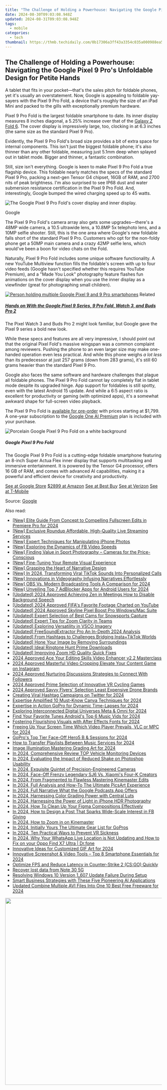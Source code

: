 ```yaml
---
title: "The Challenge of Holding a Powerhouse: Navigating the Google Pixel 9 Pro's Unfoldable Design for Petite Hands"
date: 2024-08-30T09:03:08.948Z
updated: 2024-08-31T09:03:08.948Z
tags:
  - mobile
categories:
  - tech
thumbnail: https://thmb.techidaily.com/0b17306a3ff43a3354c035a000988ea5867c75fb650ef14b9ada7d7d6b9ca442.jpg
---
```


## The Challenge of Holding a Powerhouse: Navigating the Google Pixel 9 Pro's Unfoldable Design for Petite Hands

A tablet that fits in your pocket—that's the sales pitch for foldable phones, yet it's usually an overstatement. Now, Google is appealing to foldable yay-sayers with the Pixel 9 Pro Fold, a device that's roughly the size of an iPad Mini and packed to the gills with exceptionally premium hardware.

 Pixel 9 Pro Fold is the largest foldable smartphone to date. Its inner display measures 8 inches diagonal, a 5.25% increase over that of the [Galaxy Z Fold 6](https://instagram-video-files.techidaily.com/updated-2024-approved-instagrams-best-grids-built-by-the-top-tools-compiled-here/). The cover display is impressively large, too, clocking in at 6.3 inches (the same size as the standard Pixel 9 Pro).

 Evidently, the Pixel 9 Pro Fold's broad size provides a bit of extra space for internal components. This isn't just the biggest foldable phone; it's also thinner than any other foldable, measuring just 5.1mm deep when splayed out in tablet mode. Bigger and thinner, a fantastic combination.

 Still, size isn't everything. Google is keen to make Pixel 9 Pro Fold a true flagship device. This foldable nearly matches the specs of the standard Pixel 9 Pro, packing a next-gen Tensor G4 chipset, 16GB of RAM, and 2700 nits of peak brightness. I'm also surprised to see IP68 dust and water submersion resistance certification in the Pixel 9 Pro Fold. And, interestingly, Google bumped the wired charging speed up to 45 watts.

![The Google Pixel 9 Pro Fold's cover display and inner display.](https://static1.howtogeekimages.com/wordpress/wp-content/uploads/2024/08/10.jpg) 

Google

 The Pixel 9 Pro Fold's camera array also gets some upgrades—there's a 48MP wide camera, a 10.5 ultrawide lens, a 10.8MP 5x telephoto lens, and a 10MP selfie shooter. Still, this is the one area where Google's new foldable falls short of the standard Pixel 9 Pro. Customers who opt for the non-foldy phone get a 50MP main camera and a crazy 42MP selfie lens, which would've been a boon for video chats on the Fold.

 Naturally, Pixel 9 Pro Fold includes some unique software functionality. A new YouTube Multiview function fills the foldable's screen with up to four video feeds (Google hasn't specified whether this requires YouTube Premium), and a "Made You Look" photography feature flashes fun animations on the cover display when you use the inner display as a viewfinder (great for photographing small children).

[![Person holding multiple Google Pixel 9 and 9 Pro smartphones](https://static1.howtogeekimages.com/wordpress/wp-content/uploads/wm/2024/08/person-holding-multiple-google-pixel-9-and-9-pro-smartphones.jpg)](https://digital-screen-recording.techidaily.com/the-ultimate-guide-to-the-best-10-spotify-recorders/) Related 

##### [Hands on With the Google Pixel 9 Series, 9 Pro Fold, Watch 3, and Buds Pro 2](https://extra-skills.techidaily.com/in-2024-prime-pick-top-10-streamers-for-cutting-edge-tv-content/) 

The Pixel Watch 3 and Buds Pro 2 might look familiar, but Google gave the Pixel 9 series a bold new look.

[](https://win-forum.techidaily.com/connect-on-major-online-communities-dive-into-facebook-twitter-instagram-and-youtube/) 

 While these specs and features are all very impressive, I should point out that the original Pixel Fold's massive wingspan was a common complaint among reviewers. Pushing the phone to an even larger size may make one-handed operation even less practical. And while this phone weighs _a lot less_ than its predecessor at just 257 grams (down from 283 grams), it's still 60 grams heavier than the standard Pixel 9 Pro.

 Google also faces the same software and hardware challenges that plague all foldable phones. The Pixel 9 Pro Fold cannot lay completely flat in tablet mode despite its upgraded hinge. App support for foldables is still spotty, even with the latest Android 15 update. And while a 6:5 aspect ratio is excellent for productivity or gaming (with optimized apps), it's a somewhat awkward shape for full-screen video playback.

 The Pixel 9 Pro Fold is [available for pre-order](https://store.google.com/product/pixel%5F9%5Fpro%5Ffold) with prices starting at $1,799\. A one-year subscription to the [Google One AI Premium](https://win11.techidaily.com/understanding-windows-safe-slumber-techniques/) plan is included with your purchase.

![Porcelain Google Pixel 9 Pro Fold on a white background](https://static1.howtogeekimages.com/wordpress/wp-content/uploads/2024/08/porcelain-google-pixel-9-pro-fold-on-a-white-background.jpg) 

#####  Google Pixel 9 Pro Fold

The Google Pixel 9 Pro Fold is a cutting-edge foldable smartphone featuring an 8-inch Super Actua Flex inner display that supports multitasking and immersive entertainment. It is powered by the Tensor G4 processor, offers 16 GB of RAM, and comes with advanced AI capabilities, making it a powerful and efficient device for creativity and productivity.

[See at Google Store](https://store.google.com/product/pixel%5F9%5Fpro%5Ffold) [$2899 at Amazon](https://www.amazon.com/dp/B0D7V1J2Y1?tag=hotoge-20&ascsubtag=UUhtgUeUpU2004701&asc%5Frefurl=https%3A%2F%2Fwww.howtogeek.com%2Fgoogle-pixel-9-pro-fold-launch%2F&asc%5Fcampaign=Short-Term) [See at Best Buy](https://shop-links.co/link/?exclusive=1&publisher_slug=itechdaily19598&url=https%3A%2F%2Fwww.bestbuy.com%2Fsite%2Fgoogle-pixel-9-pro-fold-5g-256gb-unlocked-obsidian%2F6587911.p%3FskuId%3D6587911) [See at Verizon](https://www.anrdoezrs.net/links/3607085/type/dlg/sid/UUhtgUeUpU2004701/https://www.verizon.com/smartphones/google-pixel-9-pro-fold/?CMP=ini%5Fm%5Fx%5Fpr%5Foth%5Fpr1%5F24%5F08%5Fnr%5Fgtt%5Fp9f) [See at T-Mobile](https://www.t-mobile.com/cell-phone/google-pixel-9-pro-fold) 

 Source: [Google](https://blog.google/products/pixel/google-pixel-9-pro-fold/)

<ins class="adsbygoogle"
     style="display:block"
     data-ad-format="autorelaxed"
     data-ad-client="ca-pub-7571918770474297"
     data-ad-slot="1223367746"></ins>



<ins class="adsbygoogle"
     style="display:block"
     data-ad-client="ca-pub-7571918770474297"
     data-ad-slot="8358498916"
     data-ad-format="auto"
     data-full-width-responsive="true"></ins>

<span class="atpl-alsoreadstyle">Also read:</span>
<div><ul>
<li><a href="https://fox-glue.techidaily.com/new-elite-guide-from-concept-to-compelling-fullscreen-edits-in-premiere-pro-for-2024/"><u>[New] Elite Guide  From Concept to Compelling Fullscreen Edits in Premiere Pro for 2024</u></a></li>
<li><a href="https://some-knowledge.techidaily.com/new-exclusive-roundup-affordable-high-quality-live-streaming-services/"><u>[New] Exclusive Roundup  Affordable, High-Quality Live Streaming Services</u></a></li>
<li><a href="https://some-knowledge.techidaily.com/new-expert-techniques-for-manipulating-iphone-photos/"><u>[New] Expert Techniques for Manipulating iPhone Photos</u></a></li>
<li><a href="https://some-knowledge.techidaily.com/new-exploring-the-dynamics-of-fb-video-speeds/"><u>[New] Exploring the Dynamics of FB Video Speeds</u></a></li>
<li><a href="https://some-knowledge.techidaily.com/new-finding-value-in-sport-photography-cameras-for-the-price-conscious/"><u>[New] Finding Value in Sport Photography – Cameras for the Price-Conscious</u></a></li>
<li><a href="https://some-knowledge.techidaily.com/new-fine-tuning-your-remote-visual-experience/"><u>[New] Fine-Tuning Your Remote Visual Experience</u></a></li>
<li><a href="https://some-knowledge.techidaily.com/new-grasping-the-heart-of-narrative-design/"><u>[New] Grasping the Heart of Narrative Design</u></a></li>
<li><a href="https://fox-boxes.techidaily.com/new-in-2024-transforming-viral-tiktok-sounds-into-personalized-calls/"><u>[New] In 2024, Transforming Viral TikTok Sounds Into Personalized Calls</u></a></li>
<li><a href="https://some-knowledge.techidaily.com/new-innovations-in-videography-infusing-narratives-effortlessly/"><u>[New] Innovations in Videography  Infusing Narratives Effortlessly</u></a></li>
<li><a href="https://screen-mirroring-recording.techidaily.com/new-obs-vs-modern-broadcasting-tools-a-comparison-for-2024/"><u>[New] OBS Vs. Modern Broadcasting Tools  A Comparison for 2024</u></a></li>
<li><a href="https://youtube-blog.techidaily.com/nveiling-top-7-adblocker-apps-for-android-users-for-2024/"><u>[New] Unveiling Top 7 AdBlocker Apps for Android Users for 2024</u></a></li>
<li><a href="https://on-screen-recording.techidaily.com/updated-2024-approved-achieving-zen-in-meetings-how-to-disable-background-speech/"><u>[Updated] 2024 Approved  Achieving Zen in Meetings  How to Disable Background Speech</u></a></li>
<li><a href="https://eaxpv-info.techidaily.com/updated-2024-approved-fifas-favorite-footage-charted-on-youtube/"><u>[Updated] 2024 Approved  FIFA's Favorite Footage  Charted on YouTube</u></a></li>
<li><a href="https://fox-friendly.techidaily.com/updated-2024-approved-skyline-pixel-boost-pro-windowsmac-suite/"><u>[Updated] 2024 Approved  Skyline Pixel Boost Pro  Windows/Mac Suite</u></a></li>
<li><a href="https://some-knowledge.techidaily.com/updated-expert-selection-of-best-cams-for-snowsports-capture/"><u>[Updated] Expert Selection of Best Cams for Snowsports Capture</u></a></li>
<li><a href="https://some-knowledge.techidaily.com/updated-expert-tips-for-zoom-clarity-in-teams/"><u>[Updated] Expert Tips for Zoom Clarity in Teams</u></a></li>
<li><a href="https://some-knowledge.techidaily.com/updated-exploring-versatility-in-vsco-imagery/"><u>[Updated] Exploring Versatility in VSCO Imagery</u></a></li>
<li><a href="https://some-knowledge.techidaily.com/updated-freesoundextractor-pro-an-in-depth-2024-analysis/"><u>[Updated] FreeSoundExtractor Pro  An In-Depth 2024 Analysis</u></a></li>
<li><a href="https://some-knowledge.techidaily.com/updated-from-hashtags-to-challenges-bridging-instaplustiktok-worlds/"><u>[Updated] From Hashtags to Challenges  Bridging Insta+TikTok Worlds</u></a></li>
<li><a href="https://some-knowledge.techidaily.com/updated-hone-your-image-by-removing-surroundings/"><u>[Updated] Hone Your Image by Removing Surroundings</u></a></li>
<li><a href="https://some-knowledge.techidaily.com/updated-ideal-ringtone-hunt-prime-downloads/"><u>[Updated] Ideal Ringtone Hunt  Prime Downloads</u></a></li>
<li><a href="https://some-knowledge.techidaily.com/updated-improving-zoom-hd-quality-quick-fixes/"><u>[Updated] Improving Zoom HD Quality  Quick Fixes</u></a></li>
<li><a href="https://fox-glue.techidaily.com/2024-approved-ace-your-editing-skills-video-enhancer-v22-masterclass/"><u>2024 Approved  Ace Your Editing Skills  Video Enhancer v2.2 Masterclass</u></a></li>
<li><a href="https://instagram-video-recordings.techidaily.com/2024-approved-masterful-video-cropping-elevate-your-content-game-on-instagram/"><u>2024 Approved  Masterful Video Cropping  Elevate Your Content Game on Instagram</u></a></li>
<li><a href="https://extra-approaches.techidaily.com/2024-approved-nurturing-discussions-strategies-to-connect-with-followers/"><u>2024 Approved  Nurturing Discussions  Strategies to Connect With Followers</u></a></li>
<li><a href="https://fox-http.techidaily.com/2024-approved-prime-selection-of-innovative-vr-cycling-games/"><u>2024 Approved  Prime Selection of Innovative VR Cycling Games</u></a></li>
<li><a href="https://extra-guidance.techidaily.com/2024-approved-savvy-flyers-selection-least-expensive-drone-brands/"><u>2024 Approved  Savvy Flyers' Selection  Least Expensive Drone Brands</u></a></li>
<li><a href="https://vimeo-videos.techidaily.com/creating-viral-hashtag-campaigns-on-twitter-for-2024/"><u>Creating Viral Hashtag Campaigns on Twitter for 2024</u></a></li>
<li><a href="https://some-knowledge.techidaily.com/expertise-amplified-10-must-know-canva-techniques-for-2024/"><u>Expertise Amplified  10 Must-Know Canva Techniques for 2024</u></a></li>
<li><a href="https://some-knowledge.techidaily.com/expertise-in-action-gopro-for-dynamic-time-lapses-for-2024/"><u>Expertise in Action  GoPro for Dynamic Time-Lapses for 2024</u></a></li>
<li><a href="https://some-knowledge.techidaily.com/exploring-interconnected-digital-universes-meta-and-omni-for-2024/"><u>Exploring Interconnected Digital Universes  Meta & Omni for 2024</u></a></li>
<li><a href="https://some-knowledge.techidaily.com/find-your-favorite-tunes-androids-top-6-music-vids-for-2024/"><u>Find Your Favorite Tunes  Android's Top 6 Music Vids for 2024</u></a></li>
<li><a href="https://some-knowledge.techidaily.com/fostering-flourishing-visuals-with-after-effects-fonts-for-2024/"><u>Fostering Flourishing Visuals with After Effects Fonts for 2024</u></a></li>
<li><a href="https://some-knowledge.techidaily.com/freeing-up-your-screen-time-which-video-player-prevails-vlc-or-mpc-for-2024/"><u>Freeing Up Your Screen Time  Which Video Player Prevails, VLC or MPC for 2024</u></a></li>
<li><a href="https://some-knowledge.techidaily.com/gopros-top-tier-face-off-hero5-b-and-sessions-for-2024/"><u>GoPro's Top Tier Face-Off  Hero5 B & Sessions for 2024</u></a></li>
<li><a href="https://some-knowledge.techidaily.com/how-to-transfer-playlists-between-music-services-for-2024/"><u>How to Transfer Playlists Between Music Services for 2024</u></a></li>
<li><a href="https://some-knowledge.techidaily.com/image-illumination-mastering-grading-art-for-2024/"><u>Image Illumination  Mastering Grading Art for 2024</u></a></li>
<li><a href="https://extra-tips.techidaily.com/in-2024-comprehensive-review-top-vehicle-monitoring-devices/"><u>In 2024, Comprehensive Review  TOP Vehicle Monitoring Devices</u></a></li>
<li><a href="https://some-knowledge.techidaily.com/in-2024-evaluating-the-impact-of-reduced-shake-on-photoshop-usability/"><u>In 2024, Evaluating the Impact of Reduced Shake on Photoshop Usability</u></a></li>
<li><a href="https://some-knowledge.techidaily.com/in-2024-exquisite-quintet-of-precision-engineered-cameras/"><u>In 2024, Exquisite Quintet of Precision-Engineered Cameras</u></a></li>
<li><a href="https://some-knowledge.techidaily.com/in-2024-face-off-frenzy-legendary-sj6-vs-xiaomis-four-k-creators/"><u>In 2024, Face-Off Frenzy  Legendary SJ6 Vs. Xiaomi's Four-K Creators</u></a></li>
<li><a href="https://some-knowledge.techidaily.com/in-2024-from-fragmented-to-flawless-mastering-kinemaster-edits/"><u>In 2024, From Fragmented to Flawless  Mastering Kinemaster Edits</u></a></li>
<li><a href="https://some-knowledge.techidaily.com/in-2024-full-analysis-and-how-to-the-ultimate-picsart-experience/"><u>In 2024, Full Analysis and How-To  The Ultimate PicsArt Experience</u></a></li>
<li><a href="https://some-knowledge.techidaily.com/in-2024-full-narrative-what-the-google-podcasts-app-offers/"><u>In 2024, Full Narrative  What the Google Podcasts App Offers</u></a></li>
<li><a href="https://some-knowledge.techidaily.com/in-2024-harnessing-color-grading-power-with-central-luts/"><u>In 2024, Harnessing Color Grading Power with Central Luts</u></a></li>
<li><a href="https://some-knowledge.techidaily.com/in-2024-harnessing-the-power-of-light-in-iphone-hdr-photography/"><u>In 2024, Harnessing the Power of Light in iPhone HDR Photography</u></a></li>
<li><a href="https://some-knowledge.techidaily.com/in-2024-how-to-clean-up-your-figma-compositions-effectively/"><u>In 2024, How To Clean Up Your Figma Compositions Effectively</u></a></li>
<li><a href="https://some-knowledge.techidaily.com/in-2024-how-to-design-a-post-that-sparks-wide-scale-interest-in-fb-giving/"><u>In 2024, How to Design a Post That Sparks Wide-Scale Interest in FB Giving</u></a></li>
<li><a href="https://some-knowledge.techidaily.com/in-2024-how-to-zoom-in-on-kinemaster/"><u>In 2024, How to Zoom in on Kinemaster</u></a></li>
<li><a href="https://some-knowledge.techidaily.com/in-2024-initially-yours-the-ultimate-gear-list-for-gopros/"><u>In 2024, Initially Yours  The Ultimate Gear List for GoPros</u></a></li>
<li><a href="https://article-helps.techidaily.com/in-2024-ten-practical-ways-to-prevent-vr-sickness/"><u>In 2024, Ten Practical Ways to Prevent VR Sickness</u></a></li>
<li><a href="https://location-social.techidaily.com/in-2024-why-your-whatsapp-live-location-is-not-updating-and-how-to-fix-on-your-oppo-find-x7-ultra-drfone-by-drfone-virtual-android/"><u>In 2024, Why Your WhatsApp Live Location is Not Updating and How to Fix on your Oppo Find X7 Ultra | Dr.fone</u></a></li>
<li><a href="https://some-knowledge.techidaily.com/innovative-ideas-for-customized-gif-art-for-2024/"><u>Innovative Ideas for Customized GIF Art for 2024</u></a></li>
<li><a href="https://some-knowledge.techidaily.com/innovative-screenshot-and-video-tools-top-8-smartphone-essentials-for-2024/"><u>Innovative Screenshot & Video Tools – Top 8 Smartphone Essentials for 2024</u></a></li>
<li><a href="https://some-knowledge.techidaily.com/optimize-fps-and-reduce-latency-in-counter-strike-2-csgo-quickly/"><u>Optimize FPS and Reduce Latency in Counter-Strike 2 (CS:GO) Quickly</u></a></li>
<li><a href="https://review-topics.techidaily.com/recover-lost-data-from-note-30-5g-by-fonelab-android-recover-data/"><u>Recover lost data from Note 30 5G</u></a></li>
<li><a href="https://common-error.techidaily.com/resolving-windows-10-version-1607-update-failure-during-setup/"><u>Resolving Windows 10 Version 1_607 Update Failure During Setup</u></a></li>
<li><a href="https://tech-hub.techidaily.com/smart-business-strategies-with-these-five-pioneering-ai-applications/"><u>Smart Business Strategies with These Five Pioneering AI Applications</u></a></li>
<li><a href="https://ai-video-apps.techidaily.com/updated-combine-multiple-avi-files-into-one-10-best-free-freeware-for-2024/"><u>Updated Combine Multiple AVI Files Into One 10 Best Free Freeware for 2024</u></a></li>
</ul></div>

<!-- affiliate ads begin -->
<a href="https://appsumo.8odi.net/c/5597632/2068425/7443" target="_top" id="2068425"><img src="//a.impactradius-go.com/display-ad/7443-2068425" border="0" alt="" width="1200" height="600"/></a><img height="0" width="0" src="https://appsumo.8odi.net/i/5597632/2068425/7443" style="position:absolute;visibility:hidden;" border="0" />
<!-- affiliate ads end -->